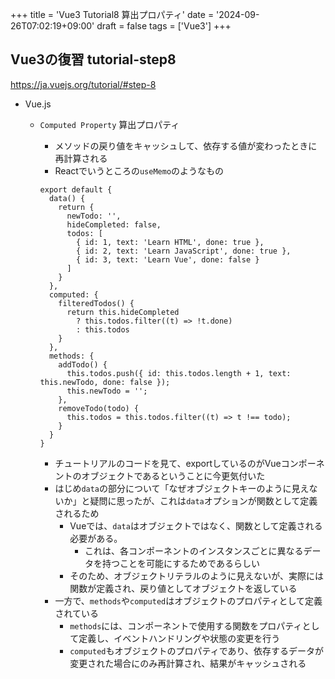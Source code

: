 +++
title = 'Vue3 Tutorial8 算出プロパティ'
date = '2024-09-26T07:02:19+09:00'
draft = false
tags = ['Vue3']
+++

## Vue3の復習 tutorial-step8  

<https://ja.vuejs.org/tutorial/#step-8>

- Vue.js
  - `Computed Property` 算出プロパティ
    - メソッドの戻り値をキャッシュして、依存する値が変わったときに再計算される
    - Reactでいうところの`useMemo`のようなもの

    ```vue
    export default {
      data() {
        return {
          newTodo: '',
          hideCompleted: false,
          todos: [
            { id: 1, text: 'Learn HTML', done: true },
            { id: 2, text: 'Learn JavaScript', done: true },
            { id: 3, text: 'Learn Vue', done: false }
          ]
        }
      },
      computed: {
        filteredTodos() {
          return this.hideCompleted
            ? this.todos.filter((t) => !t.done)
            : this.todos
        }
      },
      methods: {
        addTodo() {
          this.todos.push({ id: this.todos.length + 1, text: this.newTodo, done: false });
          this.newTodo = '';
        },
        removeTodo(todo) {
          this.todos = this.todos.filter((t) => t !== todo);
        }
      }
    }
    ```

    - チュートリアルのコードを見て、exportしているのがVueコンポーネントのオブジェクトであるということに今更気付いた
    - はじめ`data`の部分について「なぜオブジェクトキーのように見えないか」と疑問に思ったが、これは`data`オプションが関数として定義されるため
      - Vueでは、`data`はオブジェクトではなく、関数として定義される必要がある。
        - これは、各コンポーネントのインスタンスごとに異なるデータを持つことを可能にするためであるらしい
      - そのため、オブジェクトリテラルのように見えないが、実際には関数が定義され、戻り値としてオブジェクトを返している
    - 一方で、`methods`や`computed`はオブジェクトのプロパティとして定義されている
      - `methods`には、コンポーネントで使用する関数をプロパティとして定義し、イベントハンドリングや状態の変更を行う
      - `computed`もオブジェクトのプロパティであり、依存するデータが変更された場合にのみ再計算され、結果がキャッシュされる
